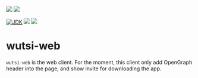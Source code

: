 [![](https://github.com/wutsi/wutsi-web/actions/workflows/master.yml/badge.svg)](https://github.com/wutsi/wutsi-web/actions/workflows/master.yml)
[![](https://github.com/wutsi/wutsi-web/actions/workflows/sync_s3.yml/badge.svg)](https://github.com/wutsi/wutsi-web/actions/workflows/sync_s3.yml)

[![JDK](https://img.shields.io/badge/jdk-11-brightgreen.svg)](https://jdk.java.net/11/)
[![](https://img.shields.io/badge/maven-3.6-brightgreen.svg)](https://maven.apache.org/download.cgi)
![](https://img.shields.io/badge/language-kotlin-blue.svg)

# wutsi-web

`wutsi-web` is the web client. For the moment, this client only add OpenGraph header into the page, and show invite for
downloading the app.
